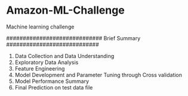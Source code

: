 # Amazon-ML-Challenge
Machine learning challenge

############################# Brief Summary ############################
1.  Data Collection and Data Understanding
2.  Exploratory Data Analysis
3.  Feature Engineering
4.  Model Development and Parameter Tuning through Cross validation
5.  Model Performance Summary
6.  Final Prediction on test data file

